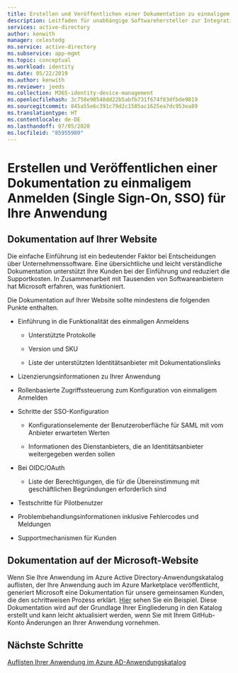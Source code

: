 ```yaml
---
title: Erstellen und Veröffentlichen einer Dokumentation zu einmaligem Anmelden (Single Sign-On, SSO) für Ihre Anwendung
description: Leitfaden für unabhängige Softwarehersteller zur Integration in Azure Active Directory
services: active-directory
author: kenwith
manager: celestedg
ms.service: active-directory
ms.subservice: app-mgmt
ms.topic: conceptual
ms.workload: identity
ms.date: 05/22/2019
ms.author: kenwith
ms.reviewer: jeeds
ms.collection: M365-identity-device-management
ms.openlocfilehash: 3c758e90548dd22b5abfb731f674f83dfbde9819
ms.sourcegitcommit: 845a55e6c391c79d2c1585ac1625ea7dc953ea89
ms.translationtype: HT
ms.contentlocale: de-DE
ms.lasthandoff: 07/05/2020
ms.locfileid: "85955980"
---
```

# <a name="create-and-publish-single-sign-on-documentation-for-your-application"></a>Erstellen und Veröffentlichen einer Dokumentation zu einmaligem Anmelden (Single Sign-On, SSO) für Ihre Anwendung   

## <a name="documentation-on-your-site"></a>Dokumentation auf Ihrer Website

Die einfache Einführung ist ein bedeutender Faktor bei Entscheidungen über Unternehmenssoftware. Eine übersichtliche und leicht verständliche Dokumentation unterstützt Ihre Kunden bei der Einführung und reduziert die Supportkosten. In Zusammenarbeit mit Tausenden von Softwareanbietern hat Microsoft erfahren, was funktioniert.

Die Dokumentation auf Ihrer Website sollte mindestens die folgenden Punkte enthalten.

* Einführung in die Funktionalität des einmaligen Anmeldens

  * Unterstützte Protokolle

  * Version und SKU

  * Liste der unterstützten Identitätsanbieter mit Dokumentationslinks

* Lizenzierungsinformationen zu Ihrer Anwendung

* Rollenbasierte Zugriffssteuerung zum Konfiguration von einmaligem Anmelden

* Schritte der SSO-Konfiguration

  * Konfigurationselemente der Benutzeroberfläche für SAML mit vom Anbieter erwarteten Werten

  * Informationen des Dienstanbieters, die an Identitätsanbieter weitergegeben werden sollen

* Bei OIDC/OAuth

  * Liste der Berechtigungen, die für die Übereinstimmung mit geschäftlichen Begründungen erforderlich sind

* Testschritte für Pilotbenutzer

* Problembehandlungsinformationen inklusive Fehlercodes und Meldungen

* Supportmechanismen für Kunden

## <a name="documentation-on-the-microsoft-site"></a>Dokumentation auf der Microsoft-Website

Wenn Sie Ihre Anwendung im Azure Active Directory-Anwendungskatalog auflisten, der Ihre Anwendung auch im Azure Marketplace veröffentlicht, generiert Microsoft eine Dokumentation für unsere gemeinsamen Kunden, die den schrittweisen Prozess erklärt. [Hier](https://aka.ms/appstutorial) sehen Sie ein Beispiel. Diese Dokumentation wird auf der Grundlage Ihrer Eingliederung in den Katalog erstellt und kann leicht aktualisiert werden, wenn Sie mit Ihrem GitHub-Konto Änderungen an Ihrer Anwendung vornehmen.

## <a name="next-steps"></a>Nächste Schritte

[Auflisten Ihrer Anwendung im Azure AD-Anwendungskatalog](https://docs.microsoft.com/Azure/active-directory/develop/howto-app-gallery-listing)
